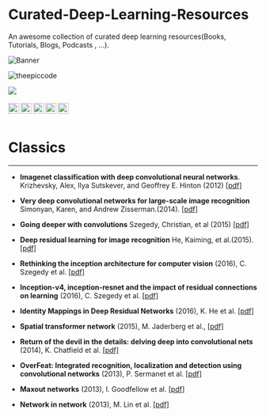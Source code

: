# Curated-Deep-Learning-Resources

An awesome collection of curated deep learning resources(Books, Tutorials, Blogs, Podcasts , ...). 

![Banner](https://github.com/theepiccode/TEC-Assets/blob/main/Images/Big-Banner.png?raw=true)
<p align="left"> <img src="https://komarev.com/ghpvc/?username=theepiccode&label=Views&color=blue&style=plastic" alt="theepiccode" /> </p>
<a href = "https://invite.theepiccode.com" align = "left">
<img src = "https://img.shields.io/badge/Discord-Join%20the%20Server-blue" /> 
</a>
<br>
<br>
<a href="https://twitter.com/theepiccode1">
  <img align="left" alt="theepiccode's Twitter" width="22px" src="https://cdn.jsdelivr.net/npm/simple-icons@v3/icons/twitter.svg" />
</a>
<a href="https://www.linkedin.com/company/theepiccode/">
  <img align="left" alt="theepiccode's Linkdein" width="22px" src="https://cdn.jsdelivr.net/npm/simple-icons@v3/icons/linkedin.svg" />
</a>
<a href="https://github.com/theepiccode">
  <img align="left" alt="theepiccode's Github" width="22px" src="https://cdn.jsdelivr.net/npm/simple-icons@v3/icons/github.svg" />
</a>
<a href="https://www.instagram.com/theepiccode/">
  <img align="left" alt="theepiccode's Instagram" width="22px" src="https://cdn.jsdelivr.net/npm/simple-icons@v3/icons/instagram.svg" />
</a>
<a href="https://www.youtube.com/theepiccode">
  <img align="left" alt="theepiccode's Youtube" width="22px" src="https://cdn.jsdelivr.net/npm/simple-icons@v3/icons/youtube.svg" />
</a>
<br>
<br>



# Classics
---

* **Imagenet classification with deep convolutional neural networks**. Krizhevsky, Alex, Ilya Sutskever, and Geoffrey E. Hinton (2012) [[pdf]](http://papers.nips.cc/paper/4824-imagenet-classification-with-deep-convolutional-neural-networks.pdf)

* **Very deep convolutional networks for large-scale image recognition** Simonyan, Karen, and Andrew Zisserman.(2014). [[pdf]](https://arxiv.org/pdf/1409.1556.pdf)

* **Going deeper with convolutions** Szegedy, Christian, et al (2015) [[pdf]](http://www.cv-foundation.org/openaccess/content_cvpr_2015/papers/Szegedy_Going_Deeper_With_2015_CVPR_paper.pdf)

* **Deep residual learning for image recognition** He, Kaiming, et al.(2015). [[pdf]](https://arxiv.org/pdf/1512.03385.pdf)

* **Rethinking the inception architecture for computer vision** (2016), C. Szegedy et al. [[pdf]](http://www.cv-foundation.org/openaccess/content_cvpr_2016/papers/Szegedy_Rethinking_the_Inception_CVPR_2016_paper.pdf)

* **Inception-v4, inception-resnet and the impact of residual connections on learning** (2016), C. Szegedy et al. [[pdf]](http://arxiv.org/pdf/1602.07261)

* **Identity Mappings in Deep Residual Networks** (2016), K. He et al. [[pdf]](https://arxiv.org/pdf/1603.05027v2.pdf)

* **Spatial transformer network** (2015), M. Jaderberg et al., [[pdf]](http://papers.nips.cc/paper/5854-spatial-transformer-networks.pdf)

* **Return of the devil in the details: delving deep into convolutional nets** (2014), K. Chatfield et al. [[pdf]](http://arxiv.org/pdf/1405.3531)

* **OverFeat: Integrated recognition, localization and detection using convolutional networks** (2013), P. Sermanet et al. [[pdf]](http://arxiv.org/pdf/1312.6229)

* **Maxout networks** (2013), I. Goodfellow et al. [[pdf]](http://arxiv.org/pdf/1302.4389v4)

* **Network in network** (2013), M. Lin et al. [[pdf]](http://arxiv.org/pdf/1312.4400)
